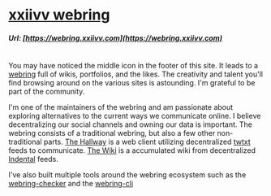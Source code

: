 # [xxiivv webring](https://github.com/XXIIVV/Webring)

##### Url: [https://webring.xxiivv.com](https://webring.xxiivv.com)

```scala mdoc:percentages:webring
```

You may have noticed the middle icon in the footer of this site. It leads to a
[webring](https://webring.xxiivv.com) full of wikis, portfolios, and the likes.
The creativity and talent you'll find browsing around on the various sites is
astounding. I'm grateful to be part of the community.

I'm one of the maintainers of the webring and am passionate about exploring
alternatives to the current ways we communicate online. I believe decentralizing
our social channels and owning our data is important. The webring consists of a
traditional webring, but also a few other non-traditional parts. [The
Hallway](https://webring.xxiivv.com/hallway.html) is a web client utilizing
decentralized [twtxt](https://github.com/buckket/twtxt) feeds to communicate.
[The Wiki](https://webring.xxiivv.com/wiki.html) is a accumulated wiki from
decentralized [Indental](https://wiki.xxiivv.com/site/oscean.html) feeds.

I've also built multiple tools around the webring ecosystem such as the
[webring-checker](webring-checker.html) and the [webring-cli](webring-cli.html)

```scala mdoc:tags:webring
```
